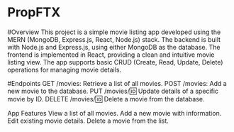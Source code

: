 # PropFTX
#Overview
This project is a simple movie listing app developed using the MERN (MongoDB, Express.js, React, Node.js) stack. The backend is built with Node.js and Express.js, using either MongoDB as the database. The frontend is implemented in React, providing a clean and intuitive movie listing view. The app supports basic CRUD (Create, Read, Update, Delete) operations for managing movie details.

#Endpoints
GET /movies: Retrieve a list of all movies.
POST /movies: Add a new movie to the database.
PUT /movies/:id: Update details of a specific movie by ID.
DELETE /movies/:id: Delete a movie from the database.

App Features
View a list of all movies.
Add a new movie with information.
Edit existing movie details.
Delete a movie from the list.
